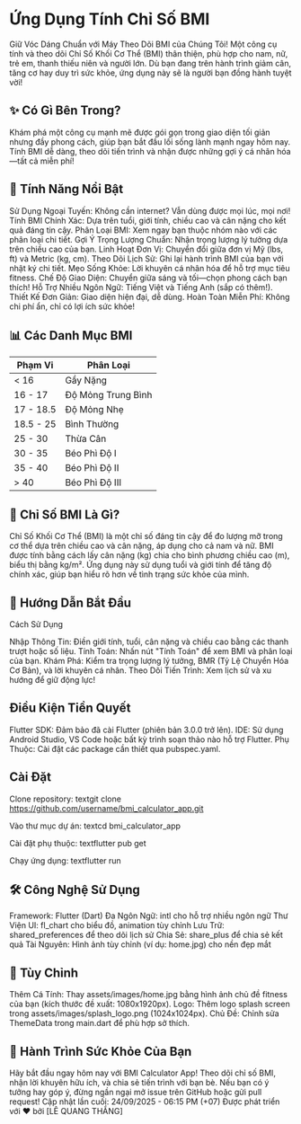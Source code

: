 # Ứng Dụng Tính Chỉ Số BMI
Giữ Vóc Dáng Chuẩn với Máy Theo Dõi BMI của Chúng Tôi!
Một công cụ tính và theo dõi Chỉ Số Khối Cơ Thể (BMI) thân thiện, phù hợp cho nam, nữ, trẻ em, thanh thiếu niên và người lớn. Dù bạn đang trên hành trình giảm cân, tăng cơ hay duy trì sức khỏe, ứng dụng này sẽ là người bạn đồng hành tuyệt vời!
## ✨ Có Gì Bên Trong?
Khám phá một công cụ mạnh mẽ được gói gọn trong giao diện tối giản nhưng đầy phong cách, giúp bạn bắt đầu lối sống lành mạnh ngay hôm nay. Tính BMI dễ dàng, theo dõi tiến trình và nhận được những gợi ý cá nhân hóa—tất cả miễn phí!
## 🌟 Tính Năng Nổi Bật

Sử Dụng Ngoại Tuyến: Không cần internet? Vẫn dùng được mọi lúc, mọi nơi!
Tính BMI Chính Xác: Dựa trên tuổi, giới tính, chiều cao và cân nặng cho kết quả đáng tin cậy.
Phân Loại BMI: Xem ngay bạn thuộc nhóm nào với các phân loại chi tiết.
Gợi Ý Trọng Lượng Chuẩn: Nhận trọng lượng lý tưởng dựa trên chiều cao của bạn.
Linh Hoạt Đơn Vị: Chuyển đổi giữa đơn vị Mỹ (lbs, ft) và Metric (kg, cm).
Theo Dõi Lịch Sử: Ghi lại hành trình BMI của bạn với nhật ký chi tiết.
Mẹo Sống Khỏe: Lời khuyên cá nhân hóa để hỗ trợ mục tiêu fitness.
Chế Độ Giao Diện: Chuyển giữa sáng và tối—chọn phong cách bạn thích!
Hỗ Trợ Nhiều Ngôn Ngữ: Tiếng Việt và Tiếng Anh (sắp có thêm!).
Thiết Kế Đơn Giản: Giao diện hiện đại, dễ dùng.
Hoàn Toàn Miễn Phí: Không chi phí ẩn, chỉ có lợi ích sức khỏe!

## 📊 Các Danh Mục BMI
| Phạm Vi       | Phân Loại            |
|---------------|----------------------|
| < 16          | Gầy Nặng             |
| 16 - 17       | Độ Mỏng Trung Bình   |
| 17 - 18.5     | Độ Mỏng Nhẹ          |
| 18.5 - 25     | Bình Thường          |
| 25 - 30       | Thừa Cân             |
| 30 - 35       | Béo Phì Độ I         |
| 35 - 40       | Béo Phì Độ II        |
| > 40          | Béo Phì Độ III       |
## 🤔 Chỉ Số BMI Là Gì?
Chỉ Số Khối Cơ Thể (BMI) là một chỉ số đáng tin cậy để đo lượng mỡ trong cơ thể dựa trên chiều cao và cân nặng, áp dụng cho cả nam và nữ. BMI được tính bằng cách lấy cân nặng (kg) chia cho bình phương chiều cao (m), biểu thị bằng kg/m². Ứng dụng này sử dụng tuổi và giới tính để tăng độ chính xác, giúp bạn hiểu rõ hơn về tình trạng sức khỏe của mình.
## 🚀 Hướng Dẫn Bắt Đầu
Cách Sử Dụng

Nhập Thông Tin: Điền giới tính, tuổi, cân nặng và chiều cao bằng các thanh trượt hoặc số liệu.
Tính Toán: Nhấn nút "Tính Toán" để xem BMI và phân loại của bạn.
Khám Phá: Kiểm tra trọng lượng lý tưởng, BMR (Tỷ Lệ Chuyển Hóa Cơ Bản), và lời khuyên cá nhân.
Theo Dõi Tiến Trình: Xem lịch sử và xu hướng để giữ động lực!

## Điều Kiện Tiền Quyết

Flutter SDK: Đảm bảo đã cài Flutter (phiên bản 3.0.0 trở lên).
IDE: Sử dụng Android Studio, VS Code hoặc bất kỳ trình soạn thảo nào hỗ trợ Flutter.
Phụ Thuộc: Cài đặt các package cần thiết qua pubspec.yaml.

## Cài Đặt

Clone repository:
textgit clone https://github.com/username/bmi_calculator_app.git

Vào thư mục dự án:
textcd bmi_calculator_app

Cài đặt phụ thuộc:
textflutter pub get

Chạy ứng dụng:
textflutter run


## 🛠️ Công Nghệ Sử Dụng

Framework: Flutter (Dart)
Đa Ngôn Ngữ: intl cho hỗ trợ nhiều ngôn ngữ
Thư Viện UI: fl_chart cho biểu đồ, animation tùy chỉnh
Lưu Trữ: shared_preferences để theo dõi lịch sử
Chia Sẻ: share_plus để chia sẻ kết quả
Tài Nguyên: Hình ảnh tùy chỉnh (ví dụ: home.jpg) cho nền đẹp mắt

## 🎨 Tùy Chỉnh

Thêm Cá Tính: Thay assets/images/home.jpg bằng hình ảnh chủ đề fitness của bạn (kích thước đề xuất: 1080x1920px).
Logo: Thêm logo splash screen trong assets/images/splash_logo.png (1024x1024px).
Chủ Đề: Chỉnh sửa ThemeData trong main.dart để phù hợp sở thích.

## 🌱 Hành Trình Sức Khỏe Của Bạn
Hãy bắt đầu ngay hôm nay với BMI Calculator App! Theo dõi chỉ số BMI, nhận lời khuyên hữu ích, và chia sẻ tiến trình với bạn bè. Nếu bạn có ý tưởng hay góp ý, đừng ngần ngại mở issue trên GitHub hoặc gửi pull request!
Cập nhật lần cuối: 24/09/2025 - 06:15 PM (+07)
Được phát triển với ❤️ bởi [LÊ QUANG THẮNG]
